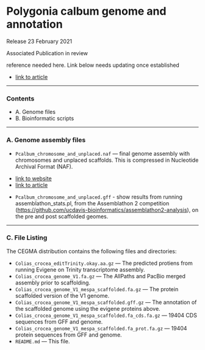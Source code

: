 # Polygonia calbum genome and annotation #

Release 23 February 2021

Associated Publication
in review

reference needed here. Link below needs updating once established

- [link to article](https://www.nature.com/articles/s41467-019-13596-2)

***************************************

### Contents ###

+ A. Genome files
+ B. Bioinformatic scripts


***************************************

### A. Genome assembly files  ###


+ `Pcalbum_chromosome_and_unplaced.naf` — final genome assembly with chromosomes and unplaced scaffolds. This is compressed in Nucleotide Archival Format (NAF).
- [link to website](https://github.com/KirillKryukov/naf)
- [link to article](https://academic.oup.com/bioinformatics/article/35/19/3826/5364265)

+ `Pcalbum_chromosome_and_unplaced.gff` - show results from running assemblathon_stats.pl, from the Assemblathon 2 competition (https://github.com/ucdavis-bioinformatics/assemblathon2-analysis), on the pre and post scaffolded geomes.


***************************************

### C. File Listing ###

The CEGMA distribution contains the following files and directories:

+ `Colias_crocea_editTrinity.okay.aa.gz` — The predicted protiens from running Evigene on Trinity transcriptome assembly.
+ `Colias_crocea_genome_V1.fa.gz` — The AllPaths and PacBio merged assembly prior to scaffolding.
+ `Colias_crocea_genome_V1_mespa_scaffolded.fa.gz` — The protein scaffolded version of the V1 genome.
+ `Colias_crocea_genome_V1_mespa_scaffolded.gff.gz` — The annotation of the scaffolded genome using the evigene proteins above.
+ `Colias_crocea_genome_V1_mespa_scaffolded.fa_cds.fa.gz` — 19404 CDS sequences from GFF and genome.
+ `Colias_crocea_genome_V1_mespa_scaffolded.fa_prot.fa.gz` — 19404 protein sequences from GFF and genome.
+ `README.md` — This file.

